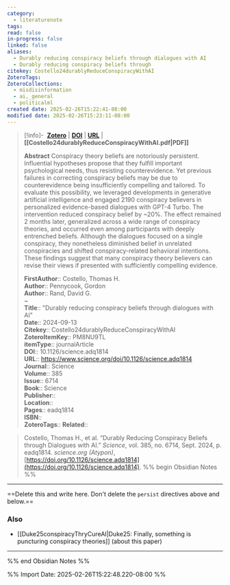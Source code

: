 ```yaml
---
category:
  - literaturenote
tags: 
read: false
in-progress: false
linked: false
aliases:
  - Durably reducing conspiracy beliefs through dialogues with AI
  - Durably reducing conspiracy beliefs through
citekey: Costello24durablyReduceConspiracyWithAI
ZoteroTags: 
ZoteroCollections:
  - misdisinformation
  - ai,_general
  - politicalml
created date: 2025-02-26T15:22:41-08:00
modified date: 2025-02-26T15:23:11-08:00
---
```


> [!info]- &nbsp;[**Zotero**](zotero://select/library/items/PM8NU9TL)  | [**DOI**](https://doi.org/10.1126/science.adq1814)  | [**URL**](https://www.science.org/doi/10.1126/science.adq1814) | **[[Costello24durablyReduceConspiracyWithAI.pdf|PDF]]**
>
> 
> **Abstract**
> Conspiracy theory beliefs are notoriously persistent. Influential hypotheses propose that they fulfill important psychological needs, thus resisting counterevidence. Yet previous failures in correcting conspiracy beliefs may be due to counterevidence being insufficiently compelling and tailored. To evaluate this possibility, we leveraged developments in generative artificial intelligence and engaged 2190 conspiracy believers in personalized evidence-based dialogues with GPT-4 Turbo. The intervention reduced conspiracy belief by ~20%. The effect remained 2 months later, generalized across a wide range of conspiracy theories, and occurred even among participants with deeply entrenched beliefs. Although the dialogues focused on a single conspiracy, they nonetheless diminished belief in unrelated conspiracies and shifted conspiracy-related behavioral intentions. These findings suggest that many conspiracy theory believers can revise their views if presented with sufficiently compelling evidence.
> 
> 
> **FirstAuthor**:: Costello, Thomas H.  
> **Author**:: Pennycook, Gordon  
> **Author**:: Rand, David G.  
~    
> **Title**:: "Durably reducing conspiracy beliefs through dialogues with AI"  
> **Date**:: 2024-09-13  
> **Citekey**:: Costello24durablyReduceConspiracyWithAI  
> **ZoteroItemKey**:: PM8NU9TL  
> **itemType**:: journalArticle  
> **DOI**:: 10.1126/science.adq1814  
> **URL**:: https://www.science.org/doi/10.1126/science.adq1814  
> **Journal**:: Science  
> **Volume**:: 385  
> **Issue**:: 6714  
> **Book**:: Science  
> **Publisher**::   
> **Location**::    
> **Pages**:: eadq1814  
> **ISBN**::   
> **ZoteroTags**:: 
> **Related**:: 

> Costello, Thomas H., et al. “Durably Reducing Conspiracy Beliefs through Dialogues with AI.” _Science_, vol. 385, no. 6714, Sept. 2024, p. eadq1814. _science.org (Atypon)_, [https://doi.org/10.1126/science.adq1814](https://doi.org/10.1126/science.adq1814).
%% begin Obsidian Notes %%
___
==Delete this and write here.  Don't delete the `persist` directives above and below.==

### Also
- [[Duke25conspiracyThryCureAI|Duke25: Finally, something is puncturing conspiracy theories]] (about this paper)

___
%% end Obsidian Notes %%


%% Import Date: 2025-02-26T15:22:48.220-08:00 %%
